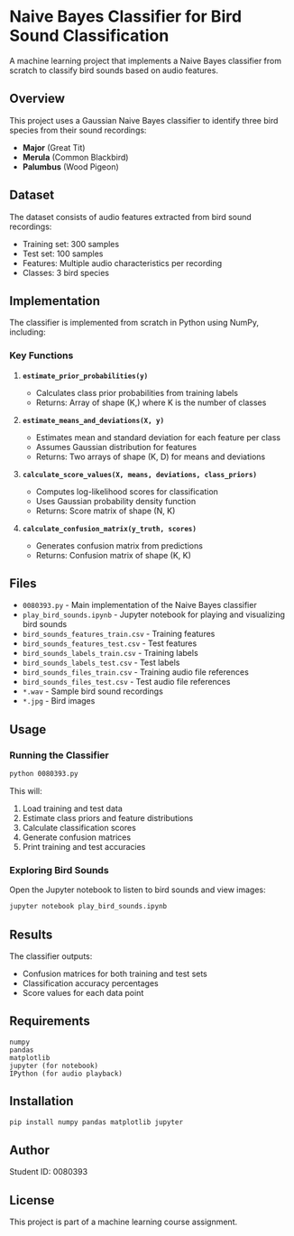 # Naive Bayes Classifier for Bird Sound Classification

A machine learning project that implements a Naive Bayes classifier from scratch to classify bird sounds based on audio features.

## Overview

This project uses a Gaussian Naive Bayes classifier to identify three bird species from their sound recordings:
- **Major** (Great Tit)
- **Merula** (Common Blackbird)
- **Palumbus** (Wood Pigeon)

## Dataset

The dataset consists of audio features extracted from bird sound recordings:
- Training set: 300 samples
- Test set: 100 samples
- Features: Multiple audio characteristics per recording
- Classes: 3 bird species

## Implementation

The classifier is implemented from scratch in Python using NumPy, including:

### Key Functions

1. **`estimate_prior_probabilities(y)`**
   - Calculates class prior probabilities from training labels
   - Returns: Array of shape (K,) where K is the number of classes

2. **`estimate_means_and_deviations(X, y)`**
   - Estimates mean and standard deviation for each feature per class
   - Assumes Gaussian distribution for features
   - Returns: Two arrays of shape (K, D) for means and deviations

3. **`calculate_score_values(X, means, deviations, class_priors)`**
   - Computes log-likelihood scores for classification
   - Uses Gaussian probability density function
   - Returns: Score matrix of shape (N, K)

4. **`calculate_confusion_matrix(y_truth, scores)`**
   - Generates confusion matrix from predictions
   - Returns: Confusion matrix of shape (K, K)

## Files

- `0080393.py` - Main implementation of the Naive Bayes classifier
- `play_bird_sounds.ipynb` - Jupyter notebook for playing and visualizing bird sounds
- `bird_sounds_features_train.csv` - Training features
- `bird_sounds_features_test.csv` - Test features
- `bird_sounds_labels_train.csv` - Training labels
- `bird_sounds_labels_test.csv` - Test labels
- `bird_sounds_files_train.csv` - Training audio file references
- `bird_sounds_files_test.csv` - Test audio file references
- `*.wav` - Sample bird sound recordings
- `*.jpg` - Bird images

## Usage

### Running the Classifier

```bash
python 0080393.py
```

This will:
1. Load training and test data
2. Estimate class priors and feature distributions
3. Calculate classification scores
4. Generate confusion matrices
5. Print training and test accuracies

### Exploring Bird Sounds

Open the Jupyter notebook to listen to bird sounds and view images:

```bash
jupyter notebook play_bird_sounds.ipynb
```

## Results

The classifier outputs:
- Confusion matrices for both training and test sets
- Classification accuracy percentages
- Score values for each data point

## Requirements

```
numpy
pandas
matplotlib
jupyter (for notebook)
IPython (for audio playback)
```

## Installation

```bash
pip install numpy pandas matplotlib jupyter
```

## Author

Student ID: 0080393

## License

This project is part of a machine learning course assignment.
